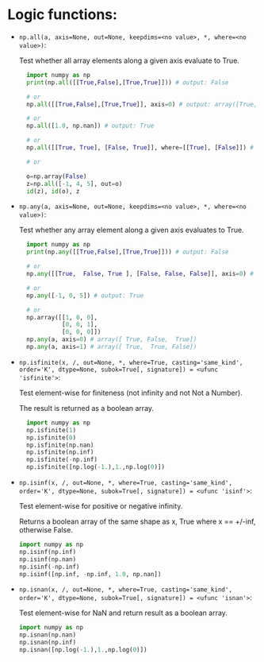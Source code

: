 # Logic functions:

- `np.all(a, axis=None, out=None, keepdims=<no value>, *, where=<no value>)`:

  Test whether all array elements along a given axis evaluate to True.

  ```py
    import numpy as np
    print(np.all([[True,False],[True,True]])) # output: False

    # or
    np.all([[True,False],[True,True]], axis=0) # output: array([True, False])

    # or
    np.all([1.0, np.nan]) # output: True

    # or
    np.all([[True, True], [False, True]], where=[[True], [False]]) # output: False

    # or

    o=np.array(False)
    z=np.all([-1, 4, 5], out=o)
    id(z), id(o), z
  ```

- `np.any(a, axis=None, out=None, keepdims=<no value>, *, where=<no value>)`:

  Test whether any array element along a given axis evaluates to True.

  ```py
    import numpy as np
    print(np.any([[True,False],[True,True]])) # output: False

    # or
    np.any([[True,  False, True ], [False, False, False]], axis=0) # output: array([True, False, True])

    # or
    np.any([-1, 0, 5]) # output: True

    # or
    np.array([[1, 0, 0],
              [0, 0, 1],
              [0, 0, 0]])
    np.any(a, axis=0) # array([ True, False,  True])
    np.any(a, axis=1) # array([ True,  True, False])
  ```

- `np.isfinite(x, /, out=None, *, where=True, casting='same_kind', order='K', dtype=None, subok=True[, signature]) = <ufunc 'isfinite'>`:

  Test element-wise for finiteness (not infinity and not Not a Number).

  The result is returned as a boolean array.

  ```py
    import numpy as np
    np.isfinite(1)
    np.isfinite(0)
    np.isfinite(np.nan)
    np.isfinite(np.inf)
    np.isfinite(-np.inf)
    np.isfinite([np.log(-1.),1.,np.log(0)])
  ```

- `np.isinf(x, /, out=None, *, where=True, casting='same_kind', order='K', dtype=None, subok=True[, signature]) = <ufunc 'isinf'>`:

  Test element-wise for positive or negative infinity.

  Returns a boolean array of the same shape as x, True where x == +/-inf, otherwise False.

  ```py
  import numpy as np
  np.isinf(np.inf)
  np.isinf(np.nan)
  np.isinf(-np.inf)
  np.isinf([np.inf, -np.inf, 1.0, np.nan])
  ```

- `np.isnan(x, /, out=None, *, where=True, casting='same_kind', order='K', dtype=None, subok=True[, signature]) = <ufunc 'isnan'>`:

  Test element-wise for NaN and return result as a boolean array.

  ```py
  import numpy as np
  np.isnan(np.nan)
  np.isnan(np.inf)
  np.isnan([np.log(-1.),1.,np.log(0)])
  ```
